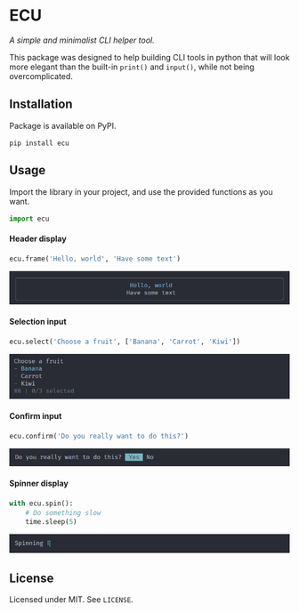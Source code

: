 # ECU
*A simple and minimalist CLI helper tool.*

This package was designed to help building CLI tools in python that will look more elegant than the built-in `print()` and `input()`, while not being overcomplicated.

## Installation
Package is available on PyPI.
```
pip install ecu
```

## Usage
Import the library in your project, and use the provided functions as you want.
```py
import ecu
```

#### Header display
```py
ecu.frame('Hello, world', 'Have some text')
```
![](.github/images/demo1.png)

#### Selection input
```py
ecu.select('Choose a fruit', ['Banana', 'Carrot', 'Kiwi'])
```
![](.github/images/demo2.png)

#### Confirm input
```py
ecu.confirm('Do you really want to do this?')
```
![](.github/images/demo3.png)

#### Spinner display
```py
with ecu.spin():
    # Do something slow
    time.sleep(5)
```
![](.github/images/demo4.png)

## License
Licensed under MIT. See `LICENSE`.
